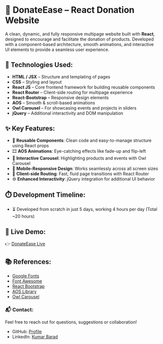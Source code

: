 # 🎁 DonateEase – React Donation Website

A clean, dynamic, and fully responsive multipage website built with **React**, designed to encourage and facilitate the donation of products. Developed with a component-based architecture, smooth animations, and interactive UI elements to provide a seamless user experience.

## 🚀 Technologies Used:

- **HTML / JSX** – Structure and templating of pages
- **CSS** – Styling and layout
- **React JS** – Core frontend framework for building reusable components
- **React Router** – Client-side routing for multipage experience
- **React-Bootstrap** – Responsive design elements
- **AOS** – Smooth & scroll-based animations
- **Owl Carousel** – For showcasing events and projects in sliders
- **jQuery** – Additional interactivity and DOM manipulation

## ✨ Key Features:

- 🧩 **Reusable Components**: Clean code and easy-to-manage structure using React props
- 🎞️ **AOS Animations**: Eye-catching effects like fade-up and flip-left
- 🎠 **Interactive Carousel**: Highlighting products and events with Owl Carousel
- 📱 **Mobile-Responsive Design**: Works seamlessly across all screen sizes
- 🔗 **Client-side Routing**: Fast, fluid page transitions with React Router
- ⚙️ **Enhanced Interactivity**: jQuery integration for additional UI behavior

## ⏱️ Development Timeline:
- ⏳ Developed from scratch in just 5 days, working 4 hours per day (Total ~20 hours)

## 🔗 Live Demo:

👉 [DonateEase Live](https://donate-ease1.netlify.app/)

## 📚 References:

- [Google Fonts](https://fonts.google.com/)
- [Font Awesome](https://fontawesome.com/)
- [React Bootstrap](https://react-bootstrap.netlify.app/)
- [AOS Library](https://michalsnik.github.io/aos/)
- [Owl Carousel](https://owlcarousel2.github.io/OwlCarousel2/docs/started-welcome.html)

### 📬 Contact:
Feel free to reach out for questions, suggestions or collaboration!

- GitHub: [Profile](https://github.com/kumarbarad07)
- LinkedIn: [Kumar Barad](https://www.linkedin.com/in/kumar-barad-b571561b1/)
